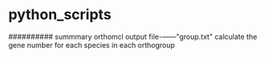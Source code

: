# python_scripts

########## summmary orthomcl output file-——"group.txt"
calculate the gene number for each species in each orthogroup
